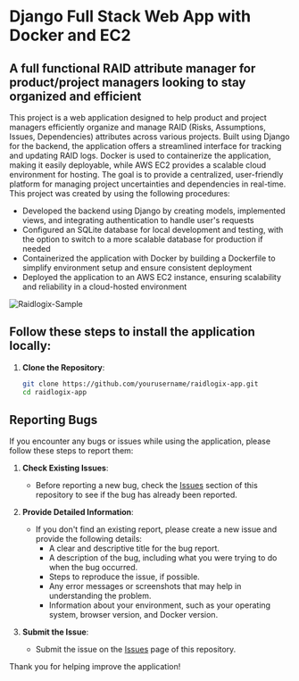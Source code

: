 # Django Full Stack Web App with Docker and EC2


## A full functional RAID attribute manager for product/project managers looking to stay organized and efficient

This project is a web application designed to help product and project managers efficiently organize and manage RAID (Risks, Assumptions, Issues, Dependencies) attributes across various projects. Built using Django for the backend, the application offers a streamlined interface for tracking and updating RAID logs. Docker is used to containerize the application, making it easily deployable, while AWS EC2 provides a scalable cloud environment for hosting. The goal is to provide a centralized, user-friendly platform for managing project uncertainties and dependencies in real-time. This project was created by using the following procedures:

* Developed the backend using Django by creating models, implemented views, and integrating authentication to handle user's requests
* Configured an SQLite database for local development and testing, with the option to switch to a more scalable database for production if needed
* Containerized the application with Docker by building a Dockerfile to simplify environment setup and ensure consistent deployment
* Deployed the application to an AWS EC2 instance, ensuring scalability and reliability in a cloud-hosted environment

![Raidlogix-Sample](https://github.com/user-attachments/assets/25dc69df-7591-4fbe-9bf9-d858082d2642)

## Follow these steps to install the application locally:

1. **Clone the Repository**:
   ```bash
   git clone https://github.com/yourusername/raidlogix-app.git
   cd raidlogix-app

## Reporting Bugs

If you encounter any bugs or issues while using the application, please follow these steps to report them:

1. **Check Existing Issues**:
   - Before reporting a new bug, check the [Issues](https://github.com/joshnelson00/raidlogix-app/issues) section of this repository to see if the bug has already been reported.

2. **Provide Detailed Information**:
   - If you don't find an existing report, please create a new issue and provide the following details:
     - A clear and descriptive title for the bug report.
     - A description of the bug, including what you were trying to do when the bug occurred.
     - Steps to reproduce the issue, if possible.
     - Any error messages or screenshots that may help in understanding the problem.
     - Information about your environment, such as your operating system, browser version, and Docker version.

3. **Submit the Issue**:
   - Submit the issue on the [Issues](https://github.com/joshnelson00/raidlogix-app/issues) page of this repository.

Thank you for helping improve the application!



